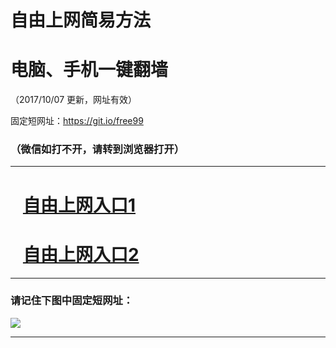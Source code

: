 ﻿# 自由上网简易方法

# 电脑、手机一键翻墙

（2017/10/07 更新，网址有效）

固定短网址：https://git.io/free99

### （微信如打不开，请转到浏览器打开）


***





# &nbsp;&nbsp; <a href="http://ft2829216126.fwq-tz-1001.info/fwqtz01.html?t=100700113602 " target="_blank">自由上网入口1</a>
# &nbsp;&nbsp; <a href="http://ft24394876.fwq-tz-1002.info/fwqtz02.html?t=100700114480 " target="_blank">自由上网入口2</a>
***

### 请记住下图中固定短网址：

<img src="https://s3-us-west-2.amazonaws.com/fwq-1001/yjfq-20170905okok.png" /> 


***

